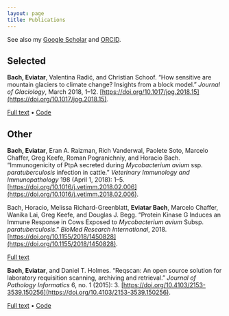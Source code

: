 ```yaml
---
layout: page
title: Publications
---
```

 
See also my [Google Scholar](https://scholar.google.com/citations?user=qeCEIpwAAAAJ) and [ORCID](https://orcid.org/0000-0002-9725-0203).

## Selected

**Bach, Eviatar**, Valentina Radić, and Christian Schoof. “How sensitive are mountain glaciers to climate change? Insights from a block model.” *Journal of Glaciology*, March 2018, 1–12. [https://doi.org/10.1017/jog.2018.15](https://doi.org/10.1017/jog.2018.15).

[Full text](assets/how_sensitive_are_mountain_glaciers_to_climate_change_insights_from_a_block_model.pdf) • [Code](https://github.com/eviatarbach/glaciers)

## Other

**Bach, Eviatar**, Eran A. Raizman, Rich Vanderwal, Paolete Soto, Marcelo Chaffer, Greg Keefe, Roman Pogranichniy, and Horacio Bach. “Immunogenicity of PtpA secreted during *Mycobacterium avium* ssp. *paratuberculosis* infection in cattle.” *Veterinary Immunology and Immunopathology* 198 (April 1, 2018): 1–5. [https://doi.org/10.1016/j.vetimm.2018.02.006](https://doi.org/10.1016/j.vetimm.2018.02.006).

Bach, Horacio, Melissa Richard-Greenblatt, **Eviatar Bach**, Marcelo Chaffer, Wanika Lai, Greg Keefe, and Douglas J. Begg. “Protein Kinase G Induces an Immune Response in Cows Exposed to *Mycobacterium avium* Subsp. *paratuberculosis*.” *BioMed Research International*, 2018. [https://doi.org/10.1155/2018/1450828](https://doi.org/10.1155/2018/1450828).

[Full text](assets/1450828.pdf)

**Bach, Eviatar**, and Daniel T. Holmes. “Reqscan: An open source solution for laboratory requisition scanning, archiving and retrieval.” *Journal of Pathology Informatics* 6, no. 1 (2015): 3. [https://doi.org/10.4103/2153-3539.150256](https://doi.org/10.4103/2153-3539.150256).

[Full text](assets/JPatholInform613-181267_050206.pdf) • [Code](https://github.com/eviatarbach/reqscan)
